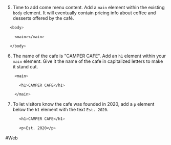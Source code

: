 5. Time to add come menu content. Add a `main` element within the existing `body` element. It will eventually contain pricing info about coffee and desserts offered by the café.

```css
  <body>

    <main></main>

  </body>
```


6.  The name of the cafe is "CAMPER CAFE". Add an `h1` element within your `main` element. Give it the name of the cafe in capitalized letters to make it stand out.

```css
    <main>

      <h1>CAMPER CAFE</h1>

    </main>
```


7. To let visitors know the cafe was founded in 2020, add a `p` element below the `h1` element with the text `Est. 2020`.

```css
      <h1>CAMPER CAFE</h1>

      <p>Est. 2020</p>
```

#Web
